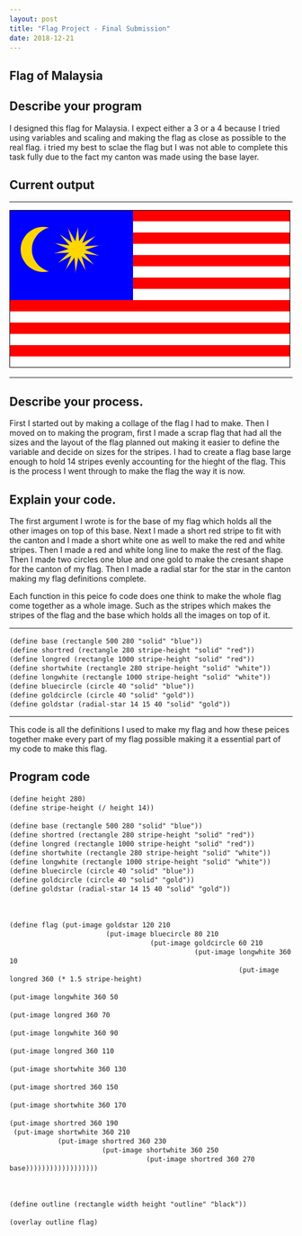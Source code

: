 ```yaml
---
layout: post
title: "Flag Project - Final Submission"
date: 2018-12-21
---
```


## Flag of Malaysia

## Describe your program

I designed this flag for Malaysia.
I expect either a 3 or a 4 because I tried using variables and scaling and making the flag as close as possible to the real flag. i tried my best to sclae the flag but I was not able to complete this task fully due to the fact my canton was made using the base layer.

## Current output

* * *
![download](/images/malaysianflag.png)
* * *

## Describe your process.

First I started out by making a collage of the flag I had to make. Then I moved on to making the program, first I made a scrap flag that had all the sizes and the layout of the flag planned out making it easier to define the variable and decide on sizes for the stripes. I had to create a flag base large enough to hold 14 stripes evenly accounting for the hieght of the flag. This is the process I went through to make the flag the way it is now.


## Explain your code.

The first argument I wrote is for the base of my flag which holds all the other images on top of this base. Next I made a short red stripe to fit with the canton and I made a short white one as well to make the red and white stripes. Then I made a red and white long line to make the rest of the flag. Then I made two circles one blue and one gold to make the cresant shape for the canton of my flag. Then I made a radial star for the star in the canton making my flag definitions complete.

Each function in this peice fo code does one think to make the whole flag come together as a whole image. Such as the stripes which makes the stripes of the flag and the base which holds all the images on top of it. 

* * *

```
(define base (rectangle 500 280 "solid" "blue"))
(define shortred (rectangle 280 stripe-height "solid" "red"))
(define longred (rectangle 1000 stripe-height "solid" "red"))
(define shortwhite (rectangle 280 stripe-height "solid" "white"))
(define longwhite (rectangle 1000 stripe-height "solid" "white"))
(define bluecircle (circle 40 "solid" "blue"))
(define goldcircle (circle 40 "solid" "gold"))
(define goldstar (radial-star 14 15 40 "solid" "gold"))
```

* * *
This code is all the definitions I used to make my flag and how these peices together make every part of my flag possible making it a essential part of my code to make this flag.


## Program code

```(define width 500)
(define height 280)
(define stripe-height (/ height 14))

(define base (rectangle 500 280 "solid" "blue"))
(define shortred (rectangle 280 stripe-height "solid" "red"))
(define longred (rectangle 1000 stripe-height "solid" "red"))
(define shortwhite (rectangle 280 stripe-height "solid" "white"))
(define longwhite (rectangle 1000 stripe-height "solid" "white"))
(define bluecircle (circle 40 "solid" "blue"))
(define goldcircle (circle 40 "solid" "gold"))
(define goldstar (radial-star 14 15 40 "solid" "gold"))



(define flag (put-image goldstar 120 210
                        (put-image bluecircle 80 210
                                   (put-image goldcircle 60 210
                                              (put-image longwhite 360 10
                                                         (put-image longred 360 (* 1.5 stripe-height)
                                                                    (put-image longwhite 360 50
                                                                               (put-image longred 360 70
                                                                                          (put-image longwhite 360 90
                                                                                                     (put-image longred 360 110
                                                                                                                (put-image shortwhite 360 130
                                                                                                                           (put-image shortred 360 150
                                                                                                                                      (put-image shortwhite 360 170
                                                                                                                                                 (put-image shortred 360 190
 (put-image shortwhite 360 210
            (put-image shortred 360 230
                       (put-image shortwhite 360 250 
                                  (put-image shortred 360 270 base))))))))))))))))))



(define outline (rectangle width height "outline" "black"))

(overlay outline flag)
```
